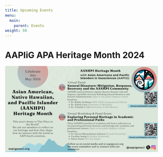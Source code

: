 ```yaml
---
title: Upcoming Events
menu: 
  main:
    parent: Events
weight: 50
---
```


# AAPIiG APA Heritage Month 2024

![Image showing May 2024 events, created by Caroline Juang.](AANHPI2024_WebsiteBannerEvents.png)

<!---
# AAPIiG APA Heritage Month Panel: Allyship as AAPI Geoscientists

![Image showing information about a panel on Allyship as AAPI Geoscientists.](panel1Poster.png)

**Description:**
In this panel, we bring previous speakers for the Virtual ECR Lunch series to highlight a specific part of their experience as AAPI geoscientists: being allies for other marginalized groups, in addition to fellow AAPIs, within the geosciences. 

Register [here](https://tinyurl.com/APA22-panel1).


For questions, please contact Jeemin at jeemin.h.rhim@dartmouth.edu.

# AAPIiG APA Heritage Month Panel: International Scholars in Geosciences

**Description:**
Conversations and scholarship about race and structural inequity in United States academic science typically focus on U.S.-born students and scholars, for whom there is more longitudinal data collected. Immigrant scholars have distinct career narratives from U.S.-born students and scholars of color, while representing a substantial proportion of non-white geoscientists working in the U.S. This panel aims to spotlight these experiences by bringing together three earth scientists who have had transnational careers. We hope attendees will come away with insight into how international scholar experiences interplay with efforts to diversity STEM. 

Register [here](https://beav.es/APA22-panel2).

-->
